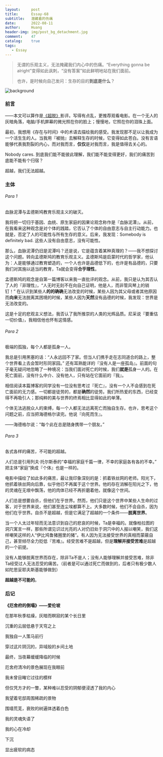```yaml
---
layout:     post
title:      Essay-68
subtitle:   潜藏着的伤痛
date:       2022-08-11
author:     Huang
header-img: img/post_bg_detachment.jpg
comment:    47
catalog:    true
tags:
   - Essay
---
```


> 无谓的乐观主义，无法掩藏我们内心中的伤痛。“Everything gonna be alright”变得如此讽刺，“没有答案”如此鲜明地站在我们面前。
>
> 也许，是时候向自己发问：生存的目的**到底是什么**？

![background](https://huang-feiyu.github.io/img/post_bg_detachment.jpg)

### 前言

——本文可以算作是[《超脱》](https://movie.douban.com/subject/5322596/)影评。写得有点乱，更推荐观看电影。在一个无人的灰暗角落，电脑/手机屏幕的微光照在你的脸上；慢慢地，它照在你的泪珠上面。

最初，我想用《存在与时间》中的术语去描绘我的感受。我发现那不足以让我成为一个活生生的人。当我用『被抛』去解释生存的时候，它变得如此苍白。没有言语能够代表我割裂的内心，而对我而言，**仅仅**是对我而言，我是值得去关心的。

Nobody cares. 到底我们能不能彼此理解，我们能不能变得更好，我们的痛苦到底能不能有个归宿？

超越，我们无法超越。

### 主体

###### Para 1

血脉泥潭与孟德斯鸠教育乐观主义的破灭。

我将把一切归于基因、血统、原生家庭的因果论观念称作是『血脉泥潭』。从前，在我看来这种观念是对个体的践踏，它否认了个体的自由意志与自主行动能力。也就是，否定了人的可能性与所有生存的意义。后来，我发现：Somebody is definitely bad. 这些人没有自由意志，没有可能性。

那么，血脉泥潭仍旧是泥潭吗？还是说，它是蕴含着某种真理的？——我不想探讨这个问题。转向孟德斯鸠的教育乐观主义。孟德斯鸠是启蒙时代的哲学家，他认为：人是能够通过教育塑造的，一个人也许是品德低下的，也许是有品德的，只要我们对其施以适当的教育，Ta就会变得**合乎理性**。

孟德斯鸠的观念是自第一篇博客以来我一直批评的观念。从前，我只是认为其否认了人的『非理性』，“人无时无刻不在向自己证明，他是人，而非管风琴上的销钉！” 在认识到某些人**的的确确**无法改变的时候，某些人因为其父母或者其他原因而**向来**无法脱离其困境的时候，某些人因为**天然**没有品德的时候，我发现：世界是无法改变的。

这是十足的悲观主义想法，我否认了我所推崇的人类的光辉品质。尼采说『要重估一切价值』，我相信他也怀有这情感。

###### Para 2

极端的孤独，每个人都是孤身一人。

我总是引用黑塞的话：“人永远回不了家。但当人们携手走在志同道合的路上，整个世界看上去会暂时形同家园。” 还有耳熟能详的『没有人是一座孤岛』。前面的句子毫无疑问地忽略了一种境况：当我们面对死亡的时候，我们**就是**孤身一人的。在死亡面前，没有什么中介、没有他人，只有站在它面前的『我』。

相信阅读本篇博客的同学没有一位没有思考过『死亡』，没有一个人不会感到在死亡面前的无力感。一切都是徒劳的，都是**确然**的徒劳。我们所热爱的东西，已经变得不再吸引人；那纯粹的美与世界的终焉相比显得如此的单薄。

个体无法逃脱众人的束缚，每一个人都无法远离死亡而独自生存。也许，思考这个问题之前，应当把海德格尔读完。他说『向死而生』。

——海德格尔说：“每个此在总是随身携带一个朋友。”

###### Para 3

各式各样的痛苦，不可能的超越。

人们总是引用列夫·托尔斯泰的“幸福的家庭千篇一律，不幸的家庭各有各的不幸。” 把主体“家庭”换成『个体』也是一样的。

电影中描绘了如此多的痛苦，最让我印象深刻的是：抓着铁丝网的老师。阳光下，他抓着铁丝网向后靠，似乎他已不再属于这个世界。他的存在消解在阳光之下，他的灵魂在无垠中飘荡，他的肉体已经不再折磨着他，就像这个世间。

人们总是想要自杀，但他们在乎世界。然而，他们只是这个世界中某些人生命的过客，对于世界来说，他们甚至连尘埃都算不上。大多数时候，他们不会自杀，因为他们在乎世界。自杀不是超越，但是它满足了超越的一个条件——**脱离世界**。

当一个人太过年轻而无法意识到自己的悲哀的时候，Ta是幸福的。就像柏拉图的洞穴寓言一样，那些所谓见识过光亮的人对仍旧处于洞穴中的人报以嘲笑，我们这样嘲笑这样的人“伊比鸠鲁猪圈里的猪”。有人因为无法接受世界的真相而蒙蔽自己，甚至倾尽全力贬低『苦难』。经受苦难不是超越，但是**理解并接受苦难**是超越的一个前提。

没有人能够脱离世界而存在，除非Ta不是人；没有人能够理解并接受苦难，除非Ta经受过人无法忍受的痛苦。（前者是可以通过死亡而做到的，后者只有极少数人如陀思妥耶夫斯基能够做到）

**超越是不可能的**。

### 后记

**《厄舍府的倒塌》——爱伦坡**

在那年秋季枯燥，灰暗而瞑寂的某个长日里

沉重的云层低悬于天穹之上

我独自一人策马前行

穿过这片阴沉的，异域般的乡间土地

最终，当夜幕缓缓降临的时候

厄舍府清冷的景色展现在我眼前

我未曾目睹它过往的模样

但仅凭方才的一瞥，某种难以忍受的阴郁便浸透了我的内心

我望着宅邸周围稀疏的景物

围墙荒芜，衰败的树遍体透着白色

我的灵魂失语了

我的心在冷却

下沉

显出疲软的病态
